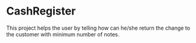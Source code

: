 # CashRegister
 This project helps the user by telling how can he/she return the change to the customer with minimum number of notes.
